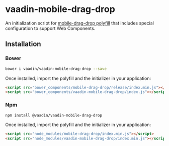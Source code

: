 # vaadin-mobile-drag-drop

An initialization script for [mobile-drag-drop polyfill](https://github.com/timruffles/mobile-drag-drop) that includes special configuration to support Web Components.

## Installation

### Bower

```sh
bower i vaadin/vaadin-mobile-drag-drop --save
```

Once installed, import the polyfill and the initializer in your application:

```html
<script src="bower_components/mobile-drag-drop/release/index.min.js"></script>
<script src="bower_components/vaadin-mobile-drag-drop/index.js"></script>
```
### Npm

```sh
npm install @vaadin/vaadin-mobile-drag-drop
```

Once installed, import the polyfill and the initializer in your application:

```html
<script src="node_modules/mobile-drag-drop/index.min.js"></script>
<script src="node_modules/vaadin-mobile-drag-drop/index.min.js"></script>
